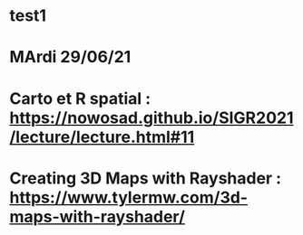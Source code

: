 # test1
#  MArdi 29/06/21
# Carto et R spatial : https://nowosad.github.io/SIGR2021/lecture/lecture.html#11
# Creating 3D Maps with Rayshader : https://www.tylermw.com/3d-maps-with-rayshader/
